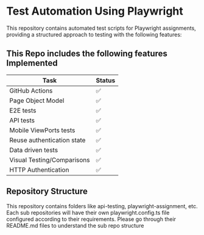 # Test Automation Using Playwright

This repository contains automated test scripts for Playwright assignments, providing a structured approach to testing with the following features:

## This Repo includes the following features Implemented
| Task                          | Status |
|-------------------------------|--------|
| GitHub Actions                | ✅     |
| Page Object Model             | ✅     |
| E2E tests                     | ✅     |
| API tests                     | ✅     |
| Mobile ViewPorts tests        | ✅     | 
| Reuse authentication state    | ✅     |
| Data driven tests             | ✅     |
| Visual Testing/Comparisons    | ✅     |
| HTTP Authentication           | ✅     |


## Repository Structure
This repository contains folders like api-testing, playwright-assignment, etc. Each sub repositories will have their own playwright.config.ts file configured according to their requirements. Please go through their README.md files to understand the sub repo structure



